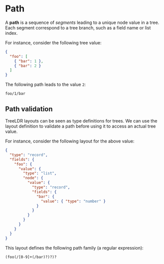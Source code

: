 # Path

A **path** is a sequence of *segments* leading to a unique node value in a tree.
Each segment correspond to a tree branch, such as a field name or list index.

For instance, consider the following tree value:
```json
{
  "foo": [
    { "bar": 1 },
    { "bar": 2 }
  ]
}
```

The following path leads to the value `2`:
```
foo/1/bar
```

## Path validation

TreeLDR layouts can be seen as type definitions for trees.
We can use the layout definition to validate a path before using it to access
an actual tree value.

For instance, consider the following layout for the above value:
```json
{
  "type": "record",
  "fields": {
    "foo": {
      "value": {
        "type": "list",
        "node": {
          "value": {
            "type": "record",
            "fields": {
              "bar": {
                "value": { "type": "number" }
              }
            }
          }
        }
      }
    }
  }
}
```

This layout defines the following path family (a regular expression):
```
(foo(/[0-9]+(/bar)?)?)?
```
